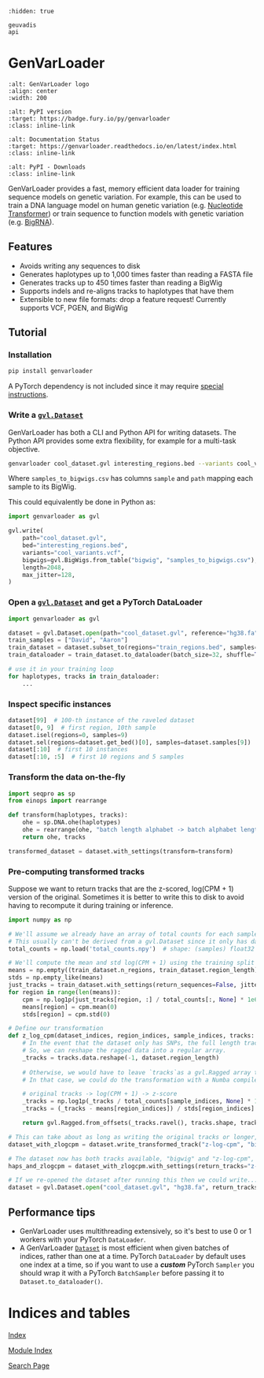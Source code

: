 ```{toctree}
:hidden: true

geuvadis
api
```

# GenVarLoader

```{image} _static/gvl_logo.png
:alt: GenVarLoader logo
:align: center
:width: 200
```

```{image} https://badge.fury.io/py/genvarloader.svg
:alt: PyPI version
:target: https://badge.fury.io/py/genvarloader
:class: inline-link
```

```{image} https://readthedocs.org/projects/genvarloader/badge/?version=latest
:alt: Documentation Status
:target: https://genvarloader.readthedocs.io/en/latest/index.html
:class: inline-link
```

```{image} https://img.shields.io/pypi/dm/genvarloader
:alt: PyPI - Downloads
:class: inline-link
```


GenVarLoader provides a fast, memory efficient data loader for training sequence models on genetic variation. For example, this can be used to train a DNA language model on human genetic variation (e.g. [Nucleotide Transformer](https://www.biorxiv.org/content/10.1101/2023.01.11.523679)) or train sequence to function models with genetic variation (e.g. [BigRNA](https://www.biorxiv.org/content/10.1101/2023.09.20.558508v1)).

## Features
- Avoids writing any sequences to disk
- Generates haplotypes up to 1,000 times faster than reading a FASTA file
- Generates tracks up to 450 times faster than reading a BigWig
- Supports indels and re-aligns tracks to haplotypes that have them
- Extensible to new file formats: drop a feature request! Currently supports VCF, PGEN, and BigWig

## Tutorial

### Installation

```bash
pip install genvarloader
```

A PyTorch dependency is not included since it may require [special instructions](https://pytorch.org/get-started/locally/).

### Write a [`gvl.Dataset`](#genvarloader.Dataset)

GenVarLoader has both a CLI and Python API for writing datasets. The Python API provides some extra flexibility, for example for a multi-task objective.

```bash
genvarloader cool_dataset.gvl interesting_regions.bed --variants cool_variants.vcf --bigwig-table samples_to_bigwigs.csv --length 2048 --max-jitter 128
```

Where `samples_to_bigwigs.csv` has columns `sample` and `path` mapping each sample to its BigWig.

This could equivalently be done in Python as:

```python
import genvarloader as gvl

gvl.write(
    path="cool_dataset.gvl",
    bed="interesting_regions.bed",
    variants="cool_variants.vcf",
    bigwigs=gvl.BigWigs.from_table("bigwig", "samples_to_bigwigs.csv"),
    length=2048,
    max_jitter=128,
)
```

### Open a [`gvl.Dataset`](#genvarloader.Dataset) and get a PyTorch DataLoader

```python
import genvarloader as gvl

dataset = gvl.Dataset.open(path="cool_dataset.gvl", reference="hg38.fa")
train_samples = ["David", "Aaron"]
train_dataset = dataset.subset_to(regions="train_regions.bed", samples=train_samples)
train_dataloader = train_dataset.to_dataloader(batch_size=32, shuffle=True, num_workers=1)

# use it in your training loop
for haplotypes, tracks in train_dataloader:
    ...
```

### Inspect specific instances

```python
dataset[99]  # 100-th instance of the raveled dataset
dataset[0, 9]  # first region, 10th sample
dataset.isel(regions=0, samples=9)
dataset.sel(regions=dataset.get_bed()[0], samples=dataset.samples[9])
dataset[:10]  # first 10 instances
dataset[:10, :5]  # first 10 regions and 5 samples
```

### Transform the data on-the-fly

```python
import seqpro as sp
from einops import rearrange

def transform(haplotypes, tracks):
    ohe = sp.DNA.ohe(haplotypes)
    ohe = rearrange(ohe, "batch length alphabet -> batch alphabet length")
    return ohe, tracks

transformed_dataset = dataset.with_settings(transform=transform)
```

### Pre-computing transformed tracks

Suppose we want to return tracks that are the z-scored, log(CPM + 1) version of the original. Sometimes it is better to write this to disk to avoid having to recompute it during training or inference.

```python
import numpy as np

# We'll assume we already have an array of total counts for each sample.
# This usually can't be derived from a gvl.Dataset since it only has data for specific regions.
total_counts = np.load('total_counts.npy')  # shape: (samples) float32

# We'll compute the mean and std log(CPM + 1) using the training split
means = np.empty((train_dataset.n_regions, train_dataset.region_length), np.float32)
stds = np.empty_like(means)
just_tracks = train_dataset.with_settings(return_sequences=False, jitter=0)
for region in range(len(means)):
    cpm = np.log1p(just_tracks[region, :] / total_counts[:, None] * 1e6)
    means[region] = cpm.mean(0)
    stds[region] = cpm.std(0)

# Define our transformation
def z_log_cpm(dataset_indices, region_indices, sample_indices, tracks: gvl.Ragged[np.float32]):
    # In the event that the dataset only has SNPs, the full length tracks will all be the same length.
    # So, we can reshape the ragged data into a regular array.
    _tracks = tracks.data.reshape(-1, dataset.region_length)
    
    # Otherwise, we would have to leave `tracks`as a gvl.Ragged array to accommodate different lengths.
    # In that case, we could do the transformation with a Numba compiled function instead.

    # original tracks -> log(CPM + 1) -> z-score
    _tracks = np.log1p(_tracks / total_counts[sample_indices, None] * 1e6)
    _tracks = (_tracks - means[region_indices]) / stds[region_indices]

    return gvl.Ragged.from_offsets(_tracks.ravel(), tracks.shape, tracks.offsets)

# This can take about as long as writing the original tracks or longer, depending on the transformation.
dataset_with_zlogcpm = dataset.write_transformed_track("z-log-cpm", "bigwig", transform=z_log_cpm)

# The dataset now has both tracks available, "bigwig" and "z-log-cpm", and we can choose to return either one or both.
haps_and_zlogcpm = dataset_with_zlogcpm.with_settings(return_tracks="z-log-cpm")

# If we re-opened the dataset after running this then we could write...
dataset = gvl.Dataset.open("cool_dataset.gvl", "hg38.fa", return_tracks="z-log-cpm")
```

## Performance tips
- GenVarLoader uses multithreading extensively, so it's best to use 0 or 1 workers with your PyTorch `DataLoader`.
- A GenVarLoader [`Dataset`](#genvarloader.Dataset) is most efficient when given batches of indices, rather than one at a time. PyTorch `DataLoader` by default uses one index at a time, so if you want to use a ***custom*** PyTorch `Sampler` you should wrap it with a PyTorch `BatchSampler` before passing it to `Dataset.to_dataloader()`.

# Indices and tables

[Index](#genindex)

[Module Index](#modindex)

[Search Page](#search)
